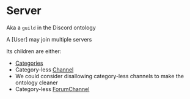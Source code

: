 # Server

Aka a `guild` in the Discord ontology

A [User] may join multiple servers

Its children are either:
- [Categories](Category.md)
- Category-less [Channel](Channel.md)
- We could consider disallowing category-less channels to make the ontology cleaner
- Category-less [ForumChannel](ForumChannel.md)
